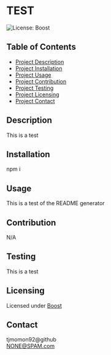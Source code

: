 
# TEST

![License: Boost](https://img.shields.io/badge/License-Boost_1.0-lightblue.svg)
    
## Table of Contents
- [Project Description](#Description)
- [Project Installation](#Installation)
- [Project Usage](#Usage)
- [Project Contribution](#Contribution)
- [Project Testing](#Testing)
- [Project Licensing](#Licensing)
- [Project Contact](#Contact)
  
## Description
This is a test

## Installation
npm i
  
## Usage
This is a test of the README generator
  
## Contribution
N/A 
  
## Testing
This is a test
  
## Licensing
Licensed under [Boost](https://www.boost.org/users/license.html)
  
## Contact
tjmomon92@github
</br>NONE@SPAM.com
    